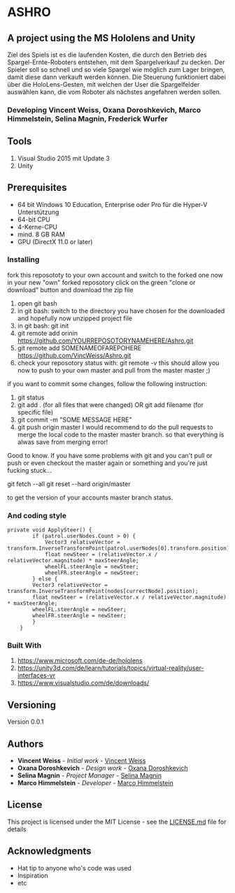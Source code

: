 # ASHRO

## A project using the MS Hololens and Unity
Ziel des Spiels ist es die laufenden Kosten, die durch den Betrieb des Spargel-Ernte-Roboters entstehen, 
mit dem Spargelverkauf zu decken. Der Spieler soll so schnell und so viele Spargel wie möglich zum Lager bringen, 
damit diese dann verkauft werden können. Die Steuerung funktioniert dabei über die HoloLens-Gesten, mit welchen der 
User die Spargelfelder auswählen kann, die vom Roboter als nächstes angefahren werden sollen.

### Developing Vincent Weiss, Oxana Doroshkevich, Marco Himmelstein, Selina Magnin, Frederick Wurfer

## Tools

1. Visual Studio 2015 mit Update 3
2. Unity

## Prerequisites
- 64 bit Windows 10 Education, Enterprise oder Pro für die Hyper-V Unterstützung
- 64-bit CPU
- 4-Kerne-CPU
- mind. 8 GB RAM
- GPU (DirectX 11.0 or later)

### Installing

fork this reposototy to your own account and switch to the forked one
now in your new "own" forked reposotory click on the green "clone or download" button and download the zip file
1. open git bash
2. in git bash: switch to the directory you have chosen for the downloaded and hopefully now unzipped project file
3. in git bash: git init
4. git remote add orinin https://github.com/YOURREPOSOTORYNAMEHERE/Ashro.git
5. git remote add SOMENAMEOFAREPOHERE https://github.com/VincWeiss/Ashro.git
6. check your reposotory status with: git remote -v
this should allow you now to push to your own master and pull from the master master ;)

if you want to commit some changes, follow the following instruction:

1. git status
2. git add . (for all files that were changed) OR git add filename (for specific file)
3. git commit -m "SOME MESSAGE HERE"
4. git push origin master
I would recommend to do the pull requests to merge the local code to the master master branch. so that everything is alwas save from merging error!

Good to know. If you have some problems with git and you can't pull or push or even checkout the master again or something and you're just fucking stuck...

git fetch --all
git reset --hard origin/master

to get the version of your accounts master branch status.

### And coding style

``` The Car Engine
private void ApplySteer() {
        if (patrol.userNodes.Count > 0) {
            Vector3 relativeVector = transform.InverseTransformPoint(patrol.userNodes[0].transform.position);
            float newSteer = (relativeVector.x / relativeVector.magnitude) * maxSteerAngle;
            wheelFL.steerAngle = newSteer;
            wheelFR.steerAngle = newSteer;
        } else {
        Vector3 relativeVector = transform.InverseTransformPoint(nodes[currectNode].position);
        float newSteer = (relativeVector.x / relativeVector.magnitude) * maxSteerAngle;
        wheelFL.steerAngle = newSteer;
        wheelFR.steerAngle = newSteer;
        }
    }
```

### Built With

1. https://www.microsoft.com/de-de/hololens
2. https://unity3d.com/de/learn/tutorials/topics/virtual-reality/user-interfaces-vr
3. https://www.visualstudio.com/de/downloads/

## Versioning

Version 0.0.1

## Authors

* **Vincent Weiss** - *Initial work* - [Vincent Weiss](https://github.com/VincWeiss)
* **Oxana Doroshkevich** - *Design work* - [Oxana Doroshkevich](https://github.com/OxanaDoroshkevich)
* **Selina Magnin** - *Project Manager* - [Selina Magnin](https://github.com/SelToTheIna)
* **Marco Himmelstein** - *Developer* - [Marco Himmelstein](https://github.com/himmelst94)

## License

This project is licensed under the MIT License - see the [LICENSE.md](LICENSE.md) file for details

## Acknowledgments

* Hat tip to anyone who's code was used
* Inspiration
* etc
